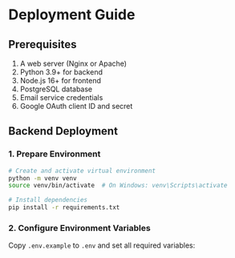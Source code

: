 # Deployment Guide

## Prerequisites

1. A web server (Nginx or Apache)
2. Python 3.9+ for backend
3. Node.js 16+ for frontend
4. PostgreSQL database
5. Email service credentials 
6. Google OAuth client ID and secret

## Backend Deployment

### 1. Prepare Environment

```bash
# Create and activate virtual environment
python -m venv venv
source venv/bin/activate  # On Windows: venv\Scripts\activate

# Install dependencies
pip install -r requirements.txt
```

### 2. Configure Environment Variables

Copy `.env.example` to `.env` and set all required variables:

